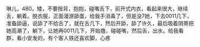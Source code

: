 琳儿，480，矮，不要按背，抱抱，碰嘴舌下，前开式内衣，看起来很大，继续舌，躺着。脱衣服，正面漫游舔蛋，给我手消毒了，但是没7她，下去0011几下，准备舔逼，说舔了不给舌了，就在舌几下，然后开舔，舔了许久，最后吸着阴蒂把她高潮了，躺下，让她再0011几下，开始撸，碰碰嘴，然后舌，出水。给我看群，看小安发的，有个客人铁还喜欢脚，心疼